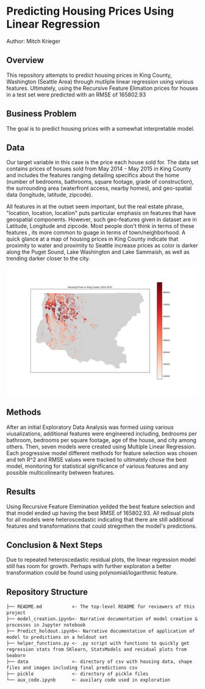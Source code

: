 # Predicting Housing Prices Using Linear Regression

Author: Mitch Krieger

## Overview
This repository attempts to predict housing prices in King County, Washington (Seattle Area) through mutliple linear regression using various features. Ultimately, using the Recursive Feature Elimation prices for houses in a test set were predicted with an RMSE of 165802.93

## Business Problem
The goal is to predict housing prices with a somewhat interpretable model.

## Data 

Our target variable in this case is the price each house sold for. The data set contains prices of hosues sold from May 2014 - May 2015 in King County and includes the features ranging detailing specifics about the home (number of bedrooms, bathrooms, square footage, grade of construction), the surrounding area (waterfront access, nearby homes), and geo-spatial data (longitude, latitude, zipcode).

All features in at the outset seem important, but the real estate phrase, "location, location, location" puts particular emphasis on features that have geospatial components. However, such geo-features given in dataset are in Latitude, Longitude and zipcode. Most people don't think in terms of these features , its more common to guage in terms of town/neighborhood. A quick glance at a map of housing prices in King County indicate that proximity to water and proximity to Seattle increase prices as color is darker along the Puget Sound, Lake Washington and Lake Sammaish, as well as trending darker closer to the city.

![prices_map](/data/king_county.png)

## Methods

After an initial Exploratory Data Analysis was formed using various viusalizations, additional features were engineered including, bedrooms per bathroom, bedrooms per square footage, age of the house, and city among others. Then, seven models were created using Multiple Linear Regression. Each progressive model different methods for feature selection was chosen and teh R^2 and RMSE values were tracked to ultimately chose the best model, monitoring for statistical significance of various features and any possible multicolinearity between features.

## Results

Using Recursive Feature Elemination yeilded the best feature selection and that model ended up having the best RMSE of 165802.93. All redisual plots for all models were heteroscedastic indicating that there are still additional features and transformations that could stregnthen the model's predictions.


## Conclusion & Next Steps

Due to repeated heteroscedastic residual plots, the linear regression model still has room for growth. Perhaps with further exploraton a better transformation could be found using polynomial/logarithmic feature. 

## Repository Structure

```
├── README.md           <- The top-level README for reviewers of this project
├── model_creation.ipynb<- Narrative documentation of model creation &  processes in Jupyter notebook
├── Predict_holdout.ipynb<- Narrative documentation of application of model to predictions on a holdout set
├── helper_functions.py <- .py script with functions to quickly get regression stats from SKlearn, StatsModels and residual plots from Seaborn
├── data                <- directory of csv with housing data, shape files and images including final predictions csv
├── pickle              <- directory of pickle files
└── aux_code.ipynb      <- auxilary code used in exploration
```

